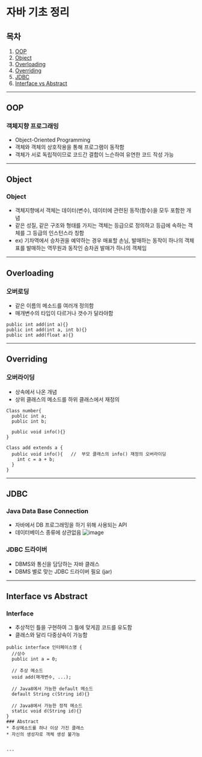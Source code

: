 자바 기초 정리
==============

## 목차
1. [OOP](#1.-oop)
2. [Object](#2.-object)
3. [Overloading](#3.-overloading)
4. [Overriding](#4.-overriding)
5. [JDBC](#5.-jdbc)
6. [Interface vs Abstract](#6.-interface-vs-abstract)

---
## OOP
### 객체지향 프로그래밍
* Object-Oriented Programming
* 객체와 객체의 상호작용을 통해 프로그램이 동작함
* 객체가 서로 독립적이므로 코드간 결합이 느슨하여 유연한 코드 작성 가능
---

## Object
### Object
* 객체지향에서 객체는 데이터(변수), 데이터에 관련된 동작(함수)을 모두 포함한 개념
* 같은 성질, 같은 구조와 형태를 가지는 객체는 등급으로 정의하고 등급에 속하는 객체를 그 등급의 인스턴스라 칭함
* ex)
기차역에서 승차권을 예약하는 경우 매표할 손님, 발매하는 동작이 하나의 객체
표를 발매하는 역무원과 동작인 승차권 발매가 하나의 객체임

---

## Overloading
### 오버로딩
* 같은 이름의 메소드를 여러개 정의함
* 매개변수의 타입이 다르거나 갯수가 달라야함

```
public int add(int a){}
public int add(int a, int b){}
public int add(float a){}
```

---

## Overriding
### 오버라이딩
* 상속에서 나온 개념
* 상위 클래스의 메소드를 하위 클래스에서 재정의

```
Class number{
  public int a;
  public int b;
  
  public void info(){}
}

Class add extends a {
  public void info(){   //  부모 클래스의 info() 재정의 오버라이딩
    int c = a + b;
  }
} 
```

---
## JDBC
### Java Data Base Connection
* 자바에서 DB 프로그래밍을 하기 위해 사용되는 API
* 데이터베이스 종류에 상관없음
![image](https://user-images.githubusercontent.com/37949471/167779387-1fb479f3-43e4-4333-972f-4dc0558c44d9.png)
### JDBC 드라이버
* DBMS와 통신을 담당하는 자바 클래스
* DBMS 별로 맞는 JDBC 드라이버 필요 (jar)

---
## Interface vs Abstract
### Interface
* 추상적인 틀을 구현하여 그 틀에 맞게끔 코드를 유도함
* 클래스와 달리 다중상속이 가능함
```
public interface 인터페이스명 {
  //상수
  public int a = 0;
  
  // 추상 메소드
  void add(매개변수, ...);
  
  // Java8에서 가능한 default 메소드
  default String c(String id){}
  
  // Java8에서 가능한 정적 메소드
  static void d(String id){}
}
### Abstract
* 추상메소드를 하나 이상 가진 클래스
* 자신의 생성자로 객체 생성 불가능


---











